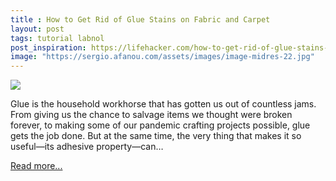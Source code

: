 ```yaml
---
title : How to Get Rid of Glue Stains on Fabric and Carpet
layout: post
tags: tutorial labnol
post_inspiration: https://lifehacker.com/how-to-get-rid-of-glue-stains-on-fabric-and-carpet-1846611386
image: "https://sergio.afanou.com/assets/images/image-midres-22.jpg"
---
```


<img src="https://i.kinja-img.com/gawker-media/image/upload/s--22D8NOIB--/c_fit,fl_progressive,q_80,w_636/e3uvdjgiyg8oey4yitcr.jpg" /><p>Glue is the household workhorse that has gotten us out of countless jams. From giving us the chance to salvage items we thought were broken forever, to making some of our pandemic crafting projects possible, glue gets the job done. But at the same time, the very thing that makes it so useful—its adhesive property—can…</p><p><a href="https://lifehacker.com/how-to-get-rid-of-glue-stains-on-fabric-and-carpet-1846611386">Read more...</a></p>